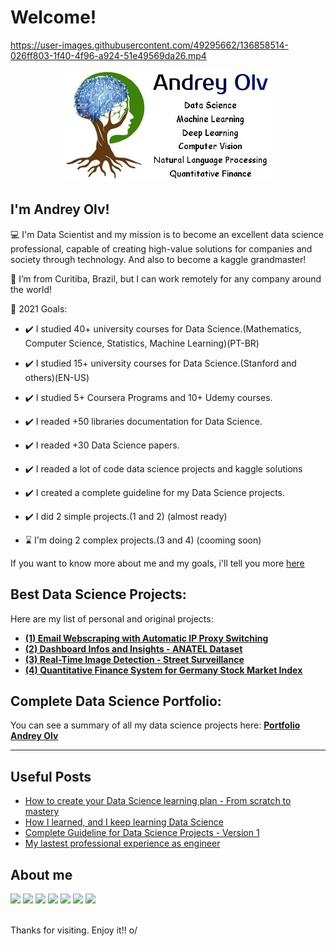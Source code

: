 # Welcome!

https://user-images.githubusercontent.com/49295662/136858514-026ff803-1f40-4f96-a924-51e49569da26.mp4

<p align="center">
<img src="/img/logofull3.jpg">
</p>

## I'm Andrey Olv!
:computer: I'm Data Scientist and my mission is to become an excellent data science professional, capable of creating high-value solutions for companies and society through technology. And also to become a kaggle grandmaster!

:house_with_garden: I’m from Curitiba, Brazil, but I can work remotely for any company around the world!

:dart: 2021 Goals:

* :heavy_check_mark: I studied 40+ university courses for Data Science.(Mathematics, Computer Science, Statistics, Machine Learning)(PT-BR)

* :heavy_check_mark: I studied 15+ university courses for Data Science.(Stanford and others)(EN-US)

* :heavy_check_mark: I studied 5+ Coursera Programs and 10+ Udemy courses.

* :heavy_check_mark: I readed +50 libraries documentation for Data Science.

* :heavy_check_mark: I readed +30 Data Science papers.

* :heavy_check_mark: I readed a lot of code data science projects and kaggle solutions

* :heavy_check_mark: I created a complete guideline for my Data Science projects.

* :heavy_check_mark: I did 2 simple projects.(1 and 2) (almost ready)

* ⌛ I'm doing 2 complex projects.(3 and 4) (cooming soon)

If you want to know more about me and my goals, i'll tell you more [here](https://andreyolv.github.io/#more)

## Best Data Science Projects:
Here are my list of personal and original projects:
* [**(1) Email Webscraping with Automatic IP Proxy Switching**]()
* [**(2) Dashboard Infos and Insights - ANATEL Dataset**]()
* [**(3) Real-Time Image Detection - Street Surveillance**]()
* [**(4) Quantitative Finance System for Germany Stock Market Index**]()

## Complete Data Science Portfolio:
You can see a summary of all my data science projects here:
[**Portfolio Andrey Olv**](https://github.com/andreyolv/datascienceportifolio)

---
## Useful Posts
<!-- BLOG-POST-LIST:START -->
* [How to create your Data Science learning plan - From scratch to mastery]()
* [How I learned, and I keep learning Data Science](https://github.com/andreyolv/learningdatascience)
* [Complete Guideline for Data Science Projects - Version 1](https://github.com/andreyolv/guidelineprojects)
* [My lastest professional experience as engineer](https://andreyolv.github.io/#experience) 

<!-- BLOG-POST-LIST:END -->

## About me
<div>
<a href="https://www.linkedin.com/in/andreyolv/"><img src="https://img.shields.io/badge/-LinkedIn-%230077B5?style=for-the-badge&logo=linkedin&logoColor=white"></a> 
<a href="https://www.kaggle.com/andreyolv"><img src="https://img.shields.io/badge/Kaggle-20BEFF?style=for-the-badge&logo=Kaggle&logoColor=white"></a>
<a href="https://github.com/andreyolv"><img src="https://img.shields.io/badge/GitHub-100000?style=for-the-badge&logo=github&logoColor=white"></a>
<a href="https://www.upwork.com/freelancers/~01714fec929b2ee91f?viewMode=1"><img src="https://img.shields.io/badge/UpWork-6FDA44?style=for-the-badge&logo=Upwork&logoColor=white"></a>
<a href="https://andreyolv.github.io/"><img src="https://img.shields.io/badge/website-000000?style=for-the-badge&logo=About.me&logoColor=white"></a>
<a href="https://andreyolv.medium.com/"><img src="https://img.shields.io/badge/Medium-12100E?style=for-the-badge&logo=medium&logoColor=white"></a>
<a href="https://youtube.com/"><img src="https://img.shields.io/badge/YouTube-FF0000?style=for-the-badge&logo=youtube&logoColor=white"></a> 

  
</div>
<br />

Thanks for visiting.
Enjoy it!! o/
